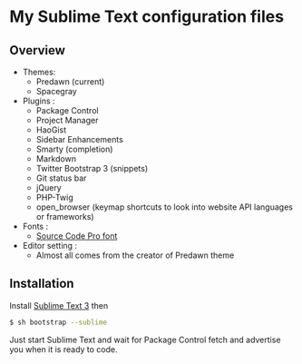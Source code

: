 My Sublime Text configuration files
========

Overview
--------
- Themes: 
    * Predawn (current)
    * Spacegray
- Plugins : 
    * Package Control
    * Project Manager 
    * HaoGist
    * Sidebar Enhancements
    * Smarty (completion)
    * Markdown
    * Twitter Bootstrap 3 (snippets)
    * Git status bar
    * jQuery 
    * PHP-Twig
    * open_browser (keymap shortcuts to look into website API languages or frameworks)
- Fonts :
    * [Source Code Pro font]
- Editor setting :
    * Almost all comes from the creator of Predawn theme

Installation
------------

Install [Sublime Text 3] then 

``` bash
$ sh bootstrap --sublime
```

Just start Sublime Text and wait for Package Control fetch and advertise you when it is ready to code. 

[Sublime Text 3]: http://www.sublimetext.com/3
[Sublime Package]: https://sublime.wbond.net/installation
[Source Code Pro font]: https://github.com/adobe-fonts/source-code-pro
